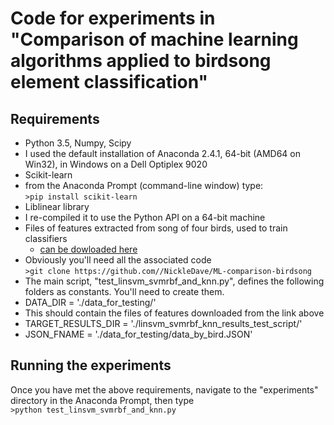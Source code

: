 # Code for experiments in "Comparison of machine learning algorithms applied to birdsong element classification"

## Requirements
* Python 3.5, Numpy, Scipy
 * I used the default installation of Anaconda 2.4.1, 64-bit (AMD64 on Win32), in Windows on a Dell Optiplex 9020
* Scikit-learn
 * from the Anaconda Prompt (command-line window) type:  
 `>pip install scikit-learn`
* Liblinear library
 * I re-compiled it to use the Python API on a 64-bit machine
* Files of features extracted from song of four birds, used to train classifiers
    * [can be dowloaded here](https://drive.google.com/folderview?id=0B0BKW2mh0ySnY3NDcjZCM1dLS1k&usp=drive_web)
* Obviously you'll need all the associated code  
 `>git clone https://github.com//NickleDave/ML-comparison-birdsong`
* The main script,  "test_linsvm_svmrbf_and_knn.py", defines the following folders as constants. You'll need to create them.
 * DATA_DIR = './data_for_testing/'
  * This should contain the files of features downloaded from the link above
 * TARGET_RESULTS_DIR = './linsvm_svmrbf_knn_results_test_script/'
 * JSON_FNAME = './data_for_testing/data_by_bird.JSON'

## Running the experiments
Once you have met the above requirements, navigate to the "experiments" directory in the Anaconda Prompt, then type  
 `>python test_linsvm_svmrbf_and_knn.py`


